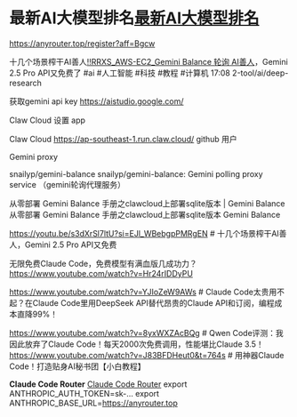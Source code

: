 
# 最新AI大模型排名[最新AI大模型排名](最新AI大模型排名.md)

https://anyrouter.top/register?aff=Bgcw

十几个场景榨干AI善人[!!RRXS_AWS-EC2_Gemini Balance 轮询 AI善人](!!RRXS_AWS-EC2_Gemini%20Balance%20轮询%20AI善人.md)，Gemini 2.5 Pro API又免费了 #ai #人工智能 #科技 #教程 #计算机
17:08 2-tool/ai/deep-research

获取gemini api key
https://aistudio.google.com/


Claw Cloud 设置 app

Claw Cloud
https://ap-southeast-1.run.claw.cloud/
github 用户


Gemini proxy

snailyp/gemini-balance
snailyp/gemini-balance: Gemini polling proxy service （gemini轮询代理服务）

从零部署 Gemini Balance 手册之clawcloud上部署sqlite版本 | Gemini Balance
从零部署 Gemini Balance 手册之clawcloud上部署sqlite版本 Gemini Balance


https://youtu.be/s3dXrSl7ltU?si=EJl_WBebgpPMRgEN # 十几个场景榨干AI善人，Gemini 2.5 Pro API又免费


 无限免费Claude Code，免费模型有满血版几成功力？https://www.youtube.com/watch?v=Hr24rIDDyPU 


https://www.youtube.com/watch?v=YJIoZeW9AWs # Claude Code太贵用不起？在Claude Code里用DeepSeek API替代昂贵的Claude API和订阅，编程成本直降99%！

https://www.youtube.com/watch?v=8yxWXZAcBQg # Qwen Code评测：我因此放弃了Claude Code！每天2000次免费调用，性能堪比Claude 3.5！
https://www.youtube.com/watch?v=J83BFDHeut0&t=764s # 用神器Claude Code！打造贴身AI秘书团【小白教程】

**Claude Code Router** [Claude Code Router](Claude%20Code%20Router.md)
export ANTHROPIC_AUTH_TOKEN=sk-... 
export ANTHROPIC_BASE_URL=https://anyrouter.top